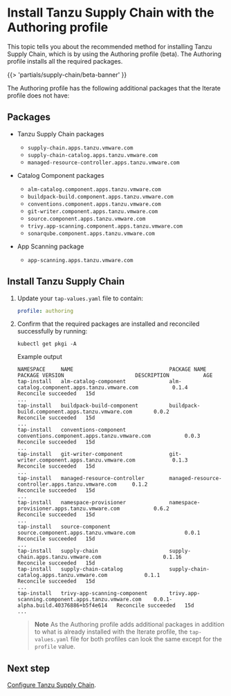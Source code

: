 # Install Tanzu Supply Chain with the Authoring profile

This topic tells you about the recommended method for installing Tanzu Supply Chain, which is by
using the Authoring profile (beta). The Authoring profile installs all the required packages.

{{> 'partials/supply-chain/beta-banner' }}

The Authoring profile has the following additional packages that the Iterate profile does not have:

## <a id='tsc-packages'></a>Packages

- Tanzu Supply Chain packages

  - `supply-chain.apps.tanzu.vmware.com`
  - `supply-chain-catalog.apps.tanzu.vmware.com`
  - `managed-resource-controller.apps.tanzu.vmware.com`

- Catalog Component packages

  - `alm-catalog.component.apps.tanzu.vmware.com`
  - `buildpack-build.component.apps.tanzu.vmware.com`
  - `conventions.component.apps.tanzu.vmware.com`
  - `git-writer.component.apps.tanzu.vmware.com`
  - `source.component.apps.tanzu.vmware.com`
  - `trivy.app-scanning.component.apps.tanzu.vmware.com`
  - `sonarqube.component.apps.tanzu.vmware.com`

- App Scanning package

  - `app-scanning.apps.tanzu.vmware.com`

## Install Tanzu Supply Chain

1. Update your `tap-values.yaml` file to contain:

    ```yaml
    profile: authoring
    ```

1. Confirm that the required packages are installed and reconciled successfully by running:

   ```console
   kubectl get pkgi -A
   ```

   Example output

   ```console
   NAMESPACE     NAME                               PACKAGE NAME                                          PACKAGE VERSION                       DESCRIPTION           AGE
   tap-install   alm-catalog-component              alm-catalog.component.apps.tanzu.vmware.com           0.1.4                                 Reconcile succeeded   15d
   ...
   tap-install   buildpack-build-component          buildpack-build.component.apps.tanzu.vmware.com       0.0.2                                 Reconcile succeeded   15d
   ...
   tap-install   conventions-component              conventions.component.apps.tanzu.vmware.com           0.0.3                                 Reconcile succeeded   15d
   ...
   tap-install   git-writer-component               git-writer.component.apps.tanzu.vmware.com            0.1.3                                 Reconcile succeeded   15d
   ...
   tap-install   managed-resource-controller        managed-resource-controller.apps.tanzu.vmware.com     0.1.2                                 Reconcile succeeded   15d
   ...
   tap-install   namespace-provisioner              namespace-provisioner.apps.tanzu.vmware.com           0.6.2                                 Reconcile succeeded   15d
   ...
   tap-install   source-component                   source.component.apps.tanzu.vmware.com                0.0.1                                 Reconcile succeeded   15d
   ...
   tap-install   supply-chain                       supply-chain.apps.tanzu.vmware.com                    0.1.16                                Reconcile succeeded   15d
   tap-install   supply-chain-catalog               supply-chain-catalog.apps.tanzu.vmware.com            0.1.1                                 Reconcile succeeded   15d
   ...
   tap-install   trivy-app-scanning-component       trivy.app-scanning.component.apps.tanzu.vmware.com    0.0.1-alpha.build.40376886+b5f4e614   Reconcile succeeded   15d
   ...
   ```

   > **Note** As the Authoring profile adds additional packages in addition to what is already
   > installed with the Iterate profile, the `tap-values.yaml` file for both profiles can look the
   > same except for the `profile` value.

## Next step

[Configure Tanzu Supply Chain](./post-install-configuration.hbs.md).
